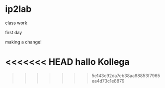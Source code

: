 # ip2lab
class work

first day

making a change!

<<<<<<< HEAD
hallo Kollega
=======

>>>>>>> 5e143c92da7eb38aa68853f7965ea4d73c1e8879
